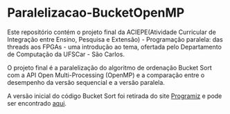 # Paralelizacao-BucketOpenMP
Este repositório contém o projeto final da ACIEPE(Atividade Curricular de Integração entre Ensino, Pesquisa e Extensão) - Programação paralela:
das threads aos FPGAs - uma introdução ao tema, ofertada pelo Departamento de Computação da UFSCar - São Carlos.

O projeto final é a paralelização do algoritmo de ordenação Bucket Sort com a API Open Multi-Processing (OpenMP) e a comparação entre o desempenho da versão sequencial e a versão paralela.

A versão inicial do código Bucket Sort foi retirada do site [Programiz](https://www.programiz.com/ "Programiz") e pode ser encontrado [aqui](https://www.programiz.com/dsa/bucket-sort "aqui").
